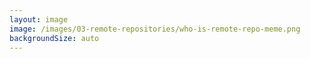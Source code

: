```yaml
---
layout: image
image: /images/03-remote-repositories/who-is-remote-repo-meme.png
backgroundSize: auto
---
```

